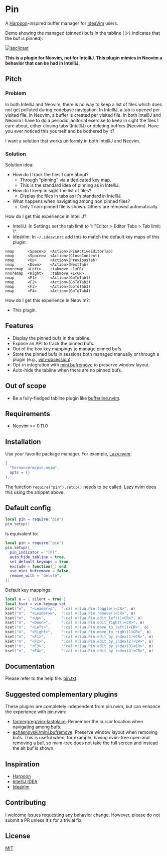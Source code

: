 # Pin

A [Harpoon](https://github.com/ThePrimeagen/harpoon)-inspired buffer manager for
[IdeaVim](https://github.com/JetBrains/ideavim) users.

Demo showing the managed (pinned) bufs in the tabline (`[P]` indicates that the buf is pinned):

[![asciicast](https://asciinema.org/a/716260.svg)](https://asciinema.org/a/716260)

**This is a plugin for Neovim, not for IntelliJ. This plugin mimics in Neovim a behavior
that can be had in IntelliJ.**

## Pitch

### Problem

In both IntelliJ and Neovim, there is no way to keep a list of files which does not get polluted
during codebase navigation. In IntelliJ, a tab is opened per visited file. In Neovim, a buffer is
created per visited file. In both IntelliJ and Neovim I have to do a periodic janitorial exercise to
keep in sight the files I care about, either closing tabs (IntelliJ) or deleting buffers (Neovim).
Have you ever noticed this yourself and be bothered by it?

I want a solution that works uniformly in both IntelliJ and Neovim.

### Solution

Solution idea:

- How do I track the files I care about?
  - Through "pinning" via a dedicated key map.
  - This is the standard idea of pinning as in IntelliJ.
- How do I keep in sight the list of files?
  - Display the files in tabs as it's standard in IntelliJ.
- What happens when navigating among non pinned files?
  - Only 1 non-pinned file is shown. Others are removed automatically.


How do I get this experience in IntelliJ?:

- IntelliJ: In Settings set the tab limit to 1: "Editor > Editor Tabs > Tab limit: 1".
- IdeaVim: In `~/.ideavimrc` add this to match the default key maps of this plugin:

```text
nmap      <Space>p  <Action>(PinActiveEditorTab)
nmap      <Space>w  <Action>(CloseContent)
nmap      <Up>      <Action>(PreviousTab)
nmap      <Down>    <Action>(NextTab)
nnoremap  <Left>    :tabmove -1<CR>
nnoremap  <Right>   :tabmove +1<CR>
nmap      <F1>      <Action>(GoToTab1)
nmap      <F2>      <Action>(GoToTab2)
nmap      <F3>      <Action>(GoToTab3)
nmap      <F4>      <Action>(GoToTab4)
```

How do I get this experience in Neovim?:

- This plugin.

## Features

- Display the pinned bufs in the tabline.
- Expose an API to track the pinned bufs.
- Out of the box key mappings to manage pinned bufs.
- Store the pinned bufs in sessions both managed manually or through a plugin (e.g.,
  [vim-obsession](https://github.com/tpope/vim-obsession)).
- Opt-in integration with [mini.bufremove](https://github.com/echasnovski/mini.bufremove) to
  preserve window layout.
- Auto-hide the tabline when there are no pinned bufs.

## Out of scope

- Be a fully-fledged tabline plugin like
  [bufferline.nvim](https://github.com/akinsho/bufferline.nvim).

## Requirements

- Neovim >= 0.11.0

## Installation

Use your favorite package manager. For example, [Lazy.nvim](https://github.com/folke/lazy.nvim):

```lua
{
  "hernancerm/pin.nvim",
  opts = {}
},
```

The function `require("pin").setup()` needs to be called. Lazy.nvim does this using the snippet
above.

## Default config

```lua
local pin = require("pin")
pin.setup()
```

Is equivalent to:

```lua
local pin = require("pin")
pin.setup({
  pin_indicator = "[P]",
  auto_hide_tabline = true,
  set_default_keymaps = true,
  exclude = function(_) end,
  use_mini_bufremove = false,
  remove_with = "delete",
})
```

Default key mappings:

```lua
local o = { silent = true }
local kset = vim.keymap.set
kset("n",  "<Leader>p",  ":cal v:lua.Pin.toggle()<CR>", o)
kset("n",  "<Leader>w",  ":cal v:lua.Pin.remove()<CR>", o)
kset("n",  "<Up>",       ":cal v:lua.Pin.edit_left()<CR>", o)
kset("n",  "<Down>",     ":cal v:lua.Pin.edit_right()<CR>", o)
kset("n",  "<Left>",     ":cal v:lua.Pin.move_to_left()<CR>", o)
kset("n",  "<Right>",    ":cal v:lua.Pin.move_to_right()<CR>", o)
kset("n",  "<F1>",       ":cal v:lua.Pin.edit_by_index(1)<CR>", o)
kset("n",  "<F2>",       ":cal v:lua.Pin.edit_by_index(2)<CR>", o)
kset("n",  "<F3>",       ":cal v:lua.Pin.edit_by_index(3)<CR>", o)
kset("n",  "<F4>",       ":cal v:lua.Pin.edit_by_index(4)<CR>", o)
```

## Documentation

Please refer to the help file: [pin.txt](./doc/pin.txt).

## Suggested complementary plugins

These plugins are completely independent from pin.nvim, but can enhance the experience with
pin.nvim:

- [farmergreg/vim-lastplace](https://github.com/farmergreg/vim-lastplace): Remember the cursor
  location when navigating among bufs.
- [echasnovski/mini.bufremove](https://github.com/echasnovski/mini.bufremove): Preserve window
  layout when removing bufs. This is useful when, for example, having nvim-tree open and removing a
  buf, so nvim-tree does not take the full screen and instead the alt buf is shown.

## Inspiration

- [Harpoon](https://github.com/ThePrimeagen/harpoon)
- [IntelliJ IDEA](https://www.jetbrains.com/idea/)
- [IdeaVim](https://github.com/JetBrains/ideavim)

## Contributing

I welcome issues requesting any behavior change. However, please do not submit a PR unless it's for
a trivial fix.

## License

[MIT](./LICENSE)

